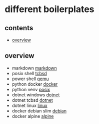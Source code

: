 <!-- omit in toc -->
# different boilerplates

<!-- omit in toc -->
## contents

- [overview](#overview)

## overview

- markdown [markdown](markdown)
- posix shell [tcbsd](posix-shell)
- power shell [qemu](power-shell)
- python docker [docker](python-docker)
- python venv [posix](python-venv)
- dotnet windows [dotnet](dotnet-win)
- dotnet tcbsd [dotnet](dotnet-tsbsd)
- dotnet linux [linux](dotnet-linux)
- docker debian slim [debian](docker-debian)
- docker alpine [alpine](docker-alpine)
